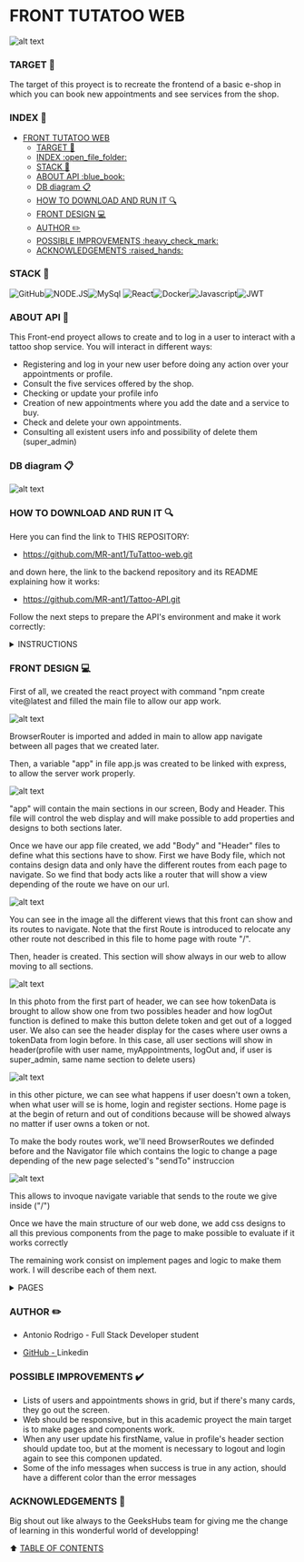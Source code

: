 # FRONT TUTATOO WEB

![alt text](./public/img/TitleImg.jpg)

### TARGET :dart:
The target of this proyect is to recreate the frontend of a basic e-shop in which you can book new appointments and see services from the shop.

### INDEX :open_file_folder: 
- [FRONT TUTATOO WEB](#front-tutatoo-web)
    - [TARGET :dart:](#target-dart)
    - [INDEX :open\_file\_folder:](#index-open_file_folder)
    - [STACK :wrench:](#stack-wrench)
    - [ABOUT API :blue\_book:](#about-api-blue_book)
    - [DB diagram :clipboard:](#db-diagram-clipboard)
    - [HOW TO DOWNLOAD AND RUN IT :mag:](#how-to-download-and-run-it-mag)
    - [FRONT DESIGN :computer:](#front-design-computer)
    - [AUTHOR :pencil2:](#author-pencil2)
    - [POSSIBLE IMPROVEMENTS :heavy\_check\_mark:](#possible-improvements-heavy_check_mark)
    - [ACKNOWLEDGEMENTS :raised\_hands:](#acknowledgements-raised_hands)

### STACK :wrench:
<img src="https://img.shields.io/badge/GitHub-100000?style=for-the-badge&logo=github&logoColor=white" alt="GitHub" /><img src="https://img.shields.io/badge/Node.js-43853D?style=for-the-badge&logo=node.js&logoColor=white" alt="NODE.JS" /><img src="https://camo.githubusercontent.com/e401a9130accddec63964fc1656e5ef2970017dc65ca6540ab19a40bf6c20064/68747470733a2f2f696d672e736869656c64732e696f2f62616467652f6d7973716c2d3345364539333f7374796c653d666f722d7468652d6261646765266c6f676f3d6d7973716c266c6f676f436f6c6f723d7768697465" alt="MySql">
<img src="https://camo.githubusercontent.com/6c3957842901e5baa389f3bb8758c8966683333b28493013062fcab5fab645e7/68747470733a2f2f696d672e736869656c64732e696f2f62616467652f52656163742d3230323332413f7374796c653d666f722d7468652d6261646765266c6f676f3d7265616374266c6f676f436f6c6f723d363144414642" alt="React"><img src="https://img.shields.io/badge/DOCKER-2020BF?style=for-the-badge&logo=docker&logoColor=white" alt="Docker"/><img src="https://camo.githubusercontent.com/0f98e0edc3ae47a19fac8a8679ba0a4f678ed9872c18771cb53f493b21ddaf90/68747470733a2f2f696d672e736869656c64732e696f2f62616467652f6a61766173636970742d4546443831443f7374796c653d666f722d7468652d6261646765266c6f676f3d6a617661736372697074266c6f676f436f6c6f723d626c61636b" alt="Javascript"/><img src="https://camo.githubusercontent.com/aac74ca85b21ed1ff4fa88dda8712fce9cddbf786bdf807231e6179f70003ac5/68747470733a2f2f696d672e736869656c64732e696f2f62616467652f4a57542d626c61636b3f7374796c653d666f722d7468652d6261646765266c6f676f3d4a534f4e253230776562253230746f6b656e73" alt="JWT">


### ABOUT API :blue_book:

This Front-end proyect allows to create and to log in a user to interact with a tattoo shop service. You will interact in different ways:

- Registering and log in your new user before doing any action over your appointments or profile.
- Consult the five services offered by the shop.
- Checking or update your profile info
- Creation of new appointments where you add the date and a service to buy.
- Check and delete your own appointments.
- Consulting all existent users info and possibility of delete them (super_admin)


### DB diagram :clipboard:

![alt text](./public/img/db_migrations.png)

### HOW TO DOWNLOAD AND RUN IT :mag: 

Here you can find the link to THIS REPOSITORY:

- https://github.com/MR-ant1/TuTattoo-web.git

and down here, the link to the backend repository and its README explaining how it works:

- https://github.com/MR-ant1/Tattoo-API.git


Follow the next steps to prepare the API's environment and make it work correctly:

<details>
<summary>INSTRUCTIONS</summary>

 1. First install Visual Studio Code, Docker desktop and MySql workbrench. Here I leave the links to download each of them:
- <a href=https://code.visualstudio.com/ > Visual studio Code</a> 
- <a href=https://www.docker.com/products/docker-desktop/ > Docker</a>
- <a href=https://downloads.mysql.com/archives/workbench/ > MySql Workbrench</a>
  
2. Go to windows PowerShell and download an image of MySql with command:
``` bash
docker pull mysql
``` 

and then type this command to open a new container to our backend:

``` bash
docker run --name mysql-container -p 3307:3306 -e MYSQL_ROOT_PASSWORD=1234 -d mysql
```

3. In docker desktop, start the container that will appear in main view by pressing play button.

4. Create a folder to the proyect, open it and execute this command in console:
``` bash
git init
```
Once we do it, Clone the repository with the command "git clone https://github.com/MR-ant1/Tattoo-API.git

Make same steps with another folder and clone the front repository with this link and same command: "git clone https://github.com/MR-ant1/TuTattoo-web.git"

5. Execute in terminal, in order of appaerance, the next commands in both proyects:
``` bash
npm init --y
```
``` bash
npm install
```
6. Create file ".env" in api tattoo backend. Use sample incluided with references needed to introduce our container data and be able to run server and database. 

``` bash
PORT=4001

DB_USER=root
DB_PASSWORD=12345
DB_PORT=3308
DB_HOST=localhost
DB_DATABASE=API_TATTOO

JWT_SECRET=secreto
```
7. Create a new connection in MySql workbrench introducing PORT used for docker container.

8. Create the tables in our DB with the next command:
``` bash
npm run migrations-run
```

9. Execute seeders through command:
``` bash
npm run seed
```
or
``` bash
node ./src/database/seeders/seeder.js 
```
With this, we'll adding our data to the Database, so we can check all data in workbrench
10. Run the server with command:
``` bash
npm run dev
```
11.   After all this, we will have to run this same commands in the front proyect to install dependencies:
``` bash
npm i
```
``` bash
npm run dev
```
12. The password for any user in DB is aA123456

</details>

### FRONT DESIGN :computer:

First of all, we created the react proyect with command "npm create vite@latest and filled the main file to allow our app work.

![alt text](./public/img/MainFile.png)

BrowserRouter is imported and added in main to allow app navigate between all pages that we created later.

Then, a variable "app" in file app.js was created to be linked with express, to allow the server work properly.

![alt text](./public/img/AppFile.png)

"app" will contain the main sections in our screen, Body and Header. This file will control the web display and will make possible to add properties and designs to both sections later.

Once we have our app file created, we add "Body" and "Header" files to define what this sections have to show. First we have Body file, which not contains design data and only have the different routes from each page to navigate. So we find that body acts like a router that will show a view depending of the route we have on our url.

![alt text](./public/img/BodyFile.png)

You can see in the image all the different views that this front can show and its routes to navigate. Note that the first Route is introduced to relocate any other route not described in this file to home page with route "/".

Then, header is created. This section will show always in our web to allow moving to all sections.

![alt text](./public/img/HeaderFile1.png)

In this photo from the first part of header, we can see how tokenData is brought to allow show one from two possibles header and how logOut function is defined to make this button delete token and get out of a logged user. We also can see the header display for the cases where user owns a tokenData from login before. In this case, all user sections will show in header(profile with user name, myAppointments, logOut and, if user is super_admin, same name section to delete users)

![alt text](./public/img/HeaderFile2.png)

in this other picture, we can see what happens if user doesn't own a token, when what user will se is home, login and register sections.
Home page is at the begin of return and out of conditions because will be showed always no matter if user owns a token or not.

To make the body routes work, we'll need BrowserRoutes we definded before and the Navigator file which contains the logic to change a page depending of the new page selected's "sendTo" instruccion

![alt text](./public/img/NavigatorFile.png)

This allows to invoque navigate variable that sends to the route we give inside ("/")

Once we have the main structure of our web done, we add css designs to all this previous components from the page to make possible to evaluate if it works correctly

The remaining work consist on implement pages and logic to make them work. I will describe each of them next.

<details>
<summary>PAGES</summary>

---------------------------------------------

<details>
<summary>REGISTER</summary>

![alt text](./public/img/RegisterLogic.png)

![alt text](./public/img/RegisterView.png)

In register page, we create a function where first all user, error and action functions are defined, and then in the return, 4 inputs and a custom button are throwed.

![alt text](./public/img/RegisterReturn.png)

InputHandler function make the inputs able to dinamicly change while someone types in each key value from user object. Same use from InputHandler is given to check any error when we go outside the field. Both functions are defined in our CIunput model:

![alt text](./public/img/CInputFile.png)

OnChangeFunction holds the typing change functionality and onBlurFunction, the event of check error when leaving each field.

Finally, the CButton contains "registration" function, making it run when we click in this component.

![alt text](./public/img/CButtonFile.png)

Like its done in CInput, the props are given to the button to allow introduce registration function and add some design.

-------------------------------------------

</details>

<details>
<summary>LOGIN</summary>

Login use a similar structure with a function that contains user data in an object to send to backend four fields with the same structure we prepared in there. InputHandler function and checkerror are included too for fields email and password from user.

USE THE PASSWORD aA123456 FOR ALL USERS IN DB

![alt text](./public/img/LoginLogic.png)

![alt text](./public/img/LoginView.png)

The loginMe function sends to api.calls file the data introduced in inputs (after each field passes its checkError function), and there, LoginUser makes the conection with backend and send JSON data.

Then, if accessData is correct, backend response contains the token info that is saved into our tokenData variable in localstorage. That is how we will be able to get user,s name, id and role in other pages.

![alt text](./public/img/LoginUser.png)

In api.calls, the function LoginUser defines a clientData variable with the required formatted data needed our backend's client. (in this case method, headers and body with inputs data from register page).

With al this functionality, Login throws two fields and a register me button, with same structure that in register.

![alt text](./public/img/LoginReturn.png)

-----------------------------------------

</details>

<details>
<summary>PROFILE</summary>

![alt text](./public/img/ProfileLogic.png)

![alt text](./public/img/ProfileView.png)

Profile page works similar to login and register page throwing 3 inputs with user info bringed from database with useEffect function when page loads. The main difference is the new function Upload which sends new data typed in inputs like other ones but using a PUT method to upload values in DB.
Email field is not editable so a disabled prop were addded to not allow this action.

-----------------------------------------

</details>

<details>
<summary>HOME</summary>

![alt text](./public/img/HomePage.png)

![alt text](./public/img/HomeView.png)

This page acts as the land page were user first access, and as a services showcase. Only allows go to book a service if user logged in before.

Home function first part is different and doesn't need inputHandler function. We add a useEffect to run the GET services data function when loading page. getServices works almost like previous login and register functions sending data to api.calls and then to backend.

The main difference in this and other pages, is that return doesnt throw inputs. This time services Data is defined up as an empty array, and a map method is in return iterating a card for each object bringed by database with keys defined in card component previously defined in its own file:

![alt text](./public/img/CardFile.png)

-----------------------------------------

</details>

<details>
<summary>CREATE APPOINTMENTS</summary>

This page uses the same structure that register uses with inputs. Throws two inputs for Date and service user wants in his appointment. Button creates a new appointment if no errors are throwed by inputs. The format needed is delcared in placeholder text to help you.

![alt text](./public/img/CreateAppointmentPage.png)

![alt text](./public/img/CreateAppointmentView.png)

-----------------------------------------------

</details>

<details>
<summary>MY APPOINTMENTS</summary>

In this page, appointments for the user logged are located and showed. There is a button for each appointment which allows deleting it and inmediately dissapears from db and screen. The way cards are displayed is like in home, with a map where we define an appointment card to be filled by each back item in response.

![alt text](./public/img/MyAppointmentsReturn.png)

The delete function calls to Delete function in function and execute the endpoint from back. The getAppointments function executes when page is loaded with useEffect. Delete waits to be called in CButton

![alt text](./public/img/MyAppointmentsLogic.png)

![alt text](./public/img/MyAppointmentsView.png)

-------------------------------------------------

</details>

<details>
<summary>SUPER ADMIN</summary>

It works like myAppointments with a map iterating cards, but this time all users are bringed from DB and only super_admin (access controled at beginning of function) can delete any user excepting himself from DB. There are a Card and a CButton on each element from the map so each user has a delete button on his side.

![alt text](./public/img/SuperAdminPage.png)

![alt text](./public/img/SuperAdminView.png)

---------------------------------------------------

</details>

</details>

###  AUTHOR :pencil2:
- Antonio Rodrigo - Full Stack Developer student

- <a href="https://github.com/MR-ant1">GitHub - <a>Linkedin</a>

### POSSIBLE IMPROVEMENTS :heavy_check_mark: 

- Lists of users and appointments shows in grid, but if there's many cards, they go out the screen.
- Web should be responsive, but in this academic proyect the main target is to make pages and components work.
- When any user update his firstName, value in profile's header section should update too, but at the moment is necessary to logout and login again to see this componen updated.
- Some of the info messages when success is true in any action, should have a different color than the error messages

### ACKNOWLEDGEMENTS :raised_hands:
Big shout out like always to the GeeksHubs team for giving me the change of learning in this wonderful world of developping! 

[def]: #Acknowledgements-

:arrow_up: [TABLE OF CONTENTS](#TABLE_OF_CONTENTS-open_file_folder)
